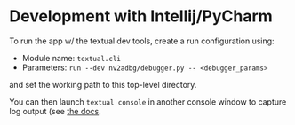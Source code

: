 # Development with Intellij/PyCharm

To run the app w/ the textual dev tools, create a run configuration using:

* Module name: `textual.cli`
* Parameters: `run --dev nv2adbg/debugger.py -- <debugger_params>`

and set the working path to this top-level directory.

You can then launch `textual console` in another console window to capture log
output (see [the docs](https://textual.textualize.io/guide/devtools/).
